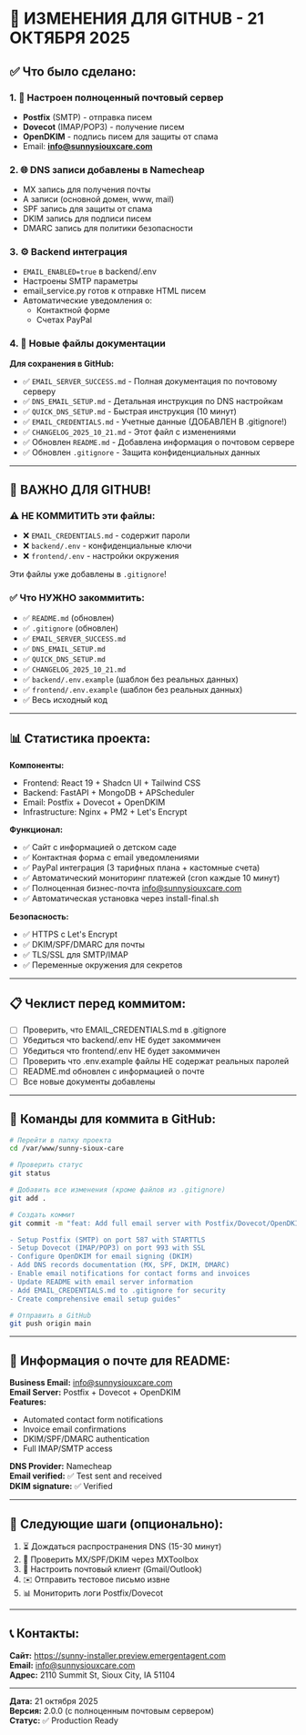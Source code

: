 # 📝 ИЗМЕНЕНИЯ ДЛЯ GITHUB - 21 ОКТЯБРЯ 2025

## ✅ Что было сделано:

### 1. 📧 Настроен полноценный почтовый сервер
- **Postfix** (SMTP) - отправка писем
- **Dovecot** (IMAP/POP3) - получение писем
- **OpenDKIM** - подпись писем для защиты от спама
- Email: **info@sunnysiouxcare.com**

### 2. 🌐 DNS записи добавлены в Namecheap
- MX запись для получения почты
- A записи (основной домен, www, mail)
- SPF запись для защиты от спама
- DKIM запись для подписи писем
- DMARC запись для политики безопасности

### 3. ⚙️ Backend интеграция
- `EMAIL_ENABLED=true` в backend/.env
- Настроены SMTP параметры
- email_service.py готов к отправке HTML писем
- Автоматические уведомления о:
  - Контактной форме
  - Счетах PayPal

### 4. 📂 Новые файлы документации

**Для сохранения в GitHub:**
- ✅ `EMAIL_SERVER_SUCCESS.md` - Полная документация по почтовому серверу
- ✅ `DNS_EMAIL_SETUP.md` - Детальная инструкция по DNS настройкам
- ✅ `QUICK_DNS_SETUP.md` - Быстрая инструкция (10 минут)
- ✅ `EMAIL_CREDENTIALS.md` - Учетные данные (ДОБАВЛЕН В .gitignore!)
- ✅ `CHANGELOG_2025_10_21.md` - Этот файл с изменениями
- ✅ Обновлен `README.md` - Добавлена информация о почтовом сервере
- ✅ Обновлен `.gitignore` - Защита конфиденциальных данных

---

## 🔐 ВАЖНО ДЛЯ GITHUB!

### ⚠️ НЕ КОММИТИТЬ эти файлы:
- ❌ `EMAIL_CREDENTIALS.md` - содержит пароли
- ❌ `backend/.env` - конфиденциальные ключи
- ❌ `frontend/.env` - настройки окружения

Эти файлы уже добавлены в `.gitignore`!

### ✅ Что НУЖНО закоммитить:
- ✅ `README.md` (обновлен)
- ✅ `.gitignore` (обновлен)
- ✅ `EMAIL_SERVER_SUCCESS.md`
- ✅ `DNS_EMAIL_SETUP.md`
- ✅ `QUICK_DNS_SETUP.md`
- ✅ `CHANGELOG_2025_10_21.md`
- ✅ `backend/.env.example` (шаблон без реальных данных)
- ✅ `frontend/.env.example` (шаблон без реальных данных)
- ✅ Весь исходный код

---

## 📊 Статистика проекта:

**Компоненты:**
- Frontend: React 19 + Shadcn UI + Tailwind CSS
- Backend: FastAPI + MongoDB + APScheduler
- Email: Postfix + Dovecot + OpenDKIM
- Infrastructure: Nginx + PM2 + Let's Encrypt

**Функционал:**
- ✅ Сайт с информацией о детском саде
- ✅ Контактная форма с email уведомлениями
- ✅ PayPal интеграция (3 тарифных плана + кастомные счета)
- ✅ Автоматический мониторинг платежей (cron каждые 10 минут)
- ✅ Полноценная бизнес-почта info@sunnysiouxcare.com
- ✅ Автоматическая установка через install-final.sh

**Безопасность:**
- ✅ HTTPS с Let's Encrypt
- ✅ DKIM/SPF/DMARC для почты
- ✅ TLS/SSL для SMTP/IMAP
- ✅ Переменные окружения для секретов

---

## 📋 Чеклист перед коммитом:

- [ ] Проверить, что EMAIL_CREDENTIALS.md в .gitignore
- [ ] Убедиться что backend/.env НЕ будет закоммичен
- [ ] Убедиться что frontend/.env НЕ будет закоммичен
- [ ] Проверить что .env.example файлы НЕ содержат реальных паролей
- [ ] README.md обновлен с информацией о почте
- [ ] Все новые документы добавлены

---

## 🚀 Команды для коммита в GitHub:

```bash
# Перейти в папку проекта
cd /var/www/sunny-sioux-care

# Проверить статус
git status

# Добавить все изменения (кроме файлов из .gitignore)
git add .

# Создать коммит
git commit -m "feat: Add full email server with Postfix/Dovecot/OpenDKIM

- Setup Postfix (SMTP) on port 587 with STARTTLS
- Setup Dovecot (IMAP/POP3) on port 993 with SSL
- Configure OpenDKIM for email signing (DKIM)
- Add DNS records documentation (MX, SPF, DKIM, DMARC)
- Enable email notifications for contact forms and invoices
- Update README with email server information
- Add EMAIL_CREDENTIALS.md to .gitignore for security
- Create comprehensive email setup guides"

# Отправить в GitHub
git push origin main
```

---

## 📧 Информация о почте для README:

**Business Email:** info@sunnysiouxcare.com  
**Email Server:** Postfix + Dovecot + OpenDKIM  
**Features:** 
- Automated contact form notifications
- Invoice email confirmations
- DKIM/SPF/DMARC authentication
- Full IMAP/SMTP access

**DNS Provider:** Namecheap  
**Email verified:** ✅ Test sent and received  
**DKIM signature:** ✅ Verified

---

## 🎯 Следующие шаги (опционально):

1. ⏳ Дождаться распространения DNS (15-30 минут)
2. 🧪 Проверить MX/SPF/DKIM через MXToolbox
3. 📱 Настроить почтовый клиент (Gmail/Outlook)
4. ✉️ Отправить тестовое письмо извне
5. 📊 Мониторить логи Postfix/Dovecot

---

## 📞 Контакты:

**Сайт:** https://sunny-installer.preview.emergentagent.com  
**Email:** info@sunnysiouxcare.com  
**Адрес:** 2110 Summit St, Sioux City, IA 51104

---

**Дата:** 21 октября 2025  
**Версия:** 2.0.0 (с полноценным почтовым сервером)  
**Статус:** ✅ Production Ready
